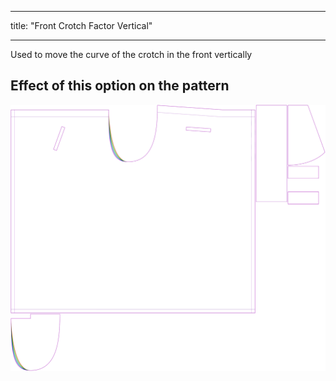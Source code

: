- - -
title: "Front Crotch Factor Vertical"
- - -

Used to move the curve of the crotch in the front vertically

## Effect of this option on the pattern

![This image shows the effect of this option by superimposing several variants that have a different value for this option](waralee_crotchfactorfrontver_sample.svg "Effect of this option on the pattern")
